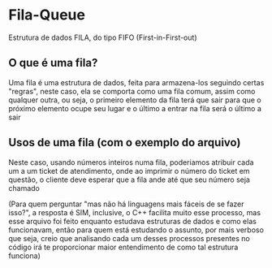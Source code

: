 # Fila-Queue
Estrutura de dados FILA, do tipo FIFO (First-in-First-out)

## O que é uma fila?
Uma fila é uma estrutura de dados, feita para armazena-los seguindo certas "regras", neste caso, ela se comporta como uma fila comum, assim como qualquer outra, ou seja, o primeiro elemento da fila terá que sair para que o próximo elemento ocupe seu lugar e o último a entrar na fila será o último a sair

## Usos de uma fila (com o exemplo do arquivo)
Neste caso, usando números inteiros numa fila, poderiamos atribuir cada um a um ticket de atendimento, onde ao imprimir o número do ticket em questão, o cliente deve esperar que a fila ande até que seu número seja chamado

(Para quem perguntar "mas não há linguagens mais fáceis de se fazer isso?", a resposta é SIM, inclusive, o C++ facilita muito esse processo, mas esse arquivo foi feito enquanto estudava estruturas de dados e como elas funcionavam, então para quem está estudando o assunto, por mais verboso que seja, creio que analisando cada um desses processos presentes no código irá te proporcionar maior entendimento de como tal estrutura funciona)
